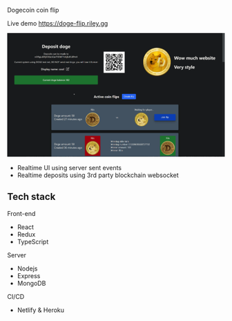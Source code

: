 Dogecoin coin flip

Live demo https://doge-flip.riley.gg

![Demo](./demo.gif)

- Realtime UI using server sent events
- Realtime deposits using 3rd party blockchain websocket

## Tech stack

Front-end

- React
- Redux
- TypeScript

Server

- Nodejs
- Express
- MongoDB

CI/CD

- Netlify & Heroku
